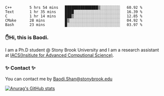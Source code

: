 <!--START_SECTION:waka-->

```text
C++        5 hrs 54 mins   ███████████████▒░░░░░░░░░   60.92 %
Text       1 hr 35 mins    ████░░░░░░░░░░░░░░░░░░░░░   16.39 %
C          1 hr 14 mins    ███▒░░░░░░░░░░░░░░░░░░░░░   12.85 %
CMake      28 mins         █▒░░░░░░░░░░░░░░░░░░░░░░░   04.92 %
Bash       23 mins         █░░░░░░░░░░░░░░░░░░░░░░░░   03.97 %
```

<!--END_SECTION:waka-->

### ✋Hi, this is Baodi. 

I am a Ph.D student @ Stony Brook University and I am a research assistant at [IACS(Insitiute for Advanced Computional Science)](https://iacs.stonybrook.edu/).

### ✨ Contact ✨

You can contact me by [Baodi.Shan@stonybrook.edu](mailto:Baodi.Shan@stonybrook.edu)

[![Anurag's GitHub stats](https://github-readme-stats.vercel.app/api?username=lwshanbd&theme=jolly&show_icons=true&count_private=true&include_all_commits=true)](https://github.com/anuraghazra/github-readme-stats)



<!--
**lwshanbd/lwshanbd** is a ✨ _special_ ✨ repository because its `README.md` (this file) appears on your GitHub profile.

Here are some ideas to get you started:

- 🔭 I’m currently working on ...
- 🌱 I’m currently learning ...
- 👯 I’m looking to collaborate on ...
- 🤔 I’m looking for help with ...
- 💬 Ask me about ...
- 📫 How to reach me: ...
- 😄 Pronouns: ...
- ⚡ Fun fact: ...
-->
